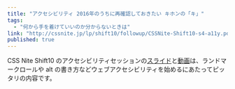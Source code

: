 ```yaml
---
title: "アクセシビリティ 2016年のうちに再確認しておきたい キホンの「キ」"
tags:
  - "何から手を着けていいのか分からないときは"
link: "http://cssnite.jp/lp/shift10/followup/CSSNite-Shift10-s4-a11y.pdf"
published: true
---
```


CSS Nite Shift10 のアクセシビリティセッションの[スライド](http://cssnite.jp/lp/shift10/followup/CSSNite-Shift10-s4-a11y.pdf)と[動画](https://vimeo.com/196212748/66a422f201)は、ランドマークロールや alt の書き方などウェブアクセシビリティを始めるにあたってピッタリの内容です。
